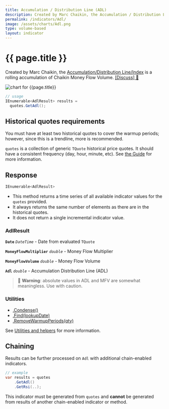 ```yaml
---
title: Accumulation / Distribution Line (ADL)
description: Created by Marc Chaikin, the Accumulation / Distribution Line is a rolling accumulation of Chaikin Money Flow Volume.  It can be a leading momentum indicator for financial market price movements.
permalink: /indicators/Adl/
image: /assets/charts/Adl.png
type: volume-based
layout: indicator
---
```


# {{ page.title }}

Created by Marc Chaikin, the [Accumulation/Distribution Line/Index](https://en.wikipedia.org/wiki/Accumulation/distribution_index) is a rolling accumulation of Chaikin Money Flow Volume.
[[Discuss] &#128172;]({{site.github.repository_url}}/discussions/271 "Community discussion about this indicator")

![chart for {{page.title}}]({{site.baseurl}}{{page.image}})

```csharp
// usage
IEnumerable<AdlResult> results =
  quotes.GetAdl();
```

## Historical quotes requirements

You must have at least two historical quotes to cover the warmup periods; however, since this is a trendline, more is recommended.

`quotes` is a collection of generic `TQuote` historical price quotes.  It should have a consistent frequency (day, hour, minute, etc).  See [the Guide]({{site.baseurl}}/guide/#historical-quotes) for more information.

## Response

```csharp
IEnumerable<AdlResult>
```

- This method returns a time series of all available indicator values for the `quotes` provided.
- It always returns the same number of elements as there are in the historical quotes.
- It does not return a single incremental indicator value.

### AdlResult

**`Date`** _`DateTime`_ - Date from evaluated `TQuote`

**`MoneyFlowMultiplier`** _`double`_ - Money Flow Multiplier

**`MoneyFlowVolume`** _`double`_ - Money Flow Volume

**`Adl`** _`double`_ - Accumulation Distribution Line (ADL)

> &#128681; **Warning**: absolute values in ADL and MFV are somewhat meaningless.  Use with caution.

### Utilities

- [.Condense()]({{site.baseurl}}/utilities#condense)
- [.Find(lookupDate)]({{site.baseurl}}/utilities#find-indicator-result-by-date)
- [.RemoveWarmupPeriods(qty)]({{site.baseurl}}/utilities#remove-warmup-periods)

See [Utilities and helpers]({{site.baseurl}}/utilities#utilities-for-indicator-results) for more information.

## Chaining

Results can be further processed on `Adl` with additional chain-enabled indicators.

```csharp
// example
var results = quotes
    .GetAdl()
    .GetRsi(..);
```

This indicator must be generated from `quotes` and **cannot** be generated from results of another chain-enabled indicator or method.

